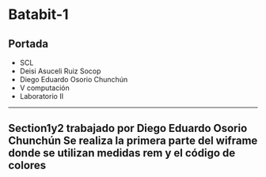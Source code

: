 # Batabit-1
Portada
------------
-  SCL
- Deisi Asuceli Ruiz Socop 
- Diego Eduardo Osorio Chunchún
- V computación
- Laboratorio II
- ------------------------
Section1y2
trabajado por Diego Eduardo Osorio Chunchún
Se realiza la primera parte del wiframe donde se utilizan medidas rem y el código de colores
-------------------------------------------------

